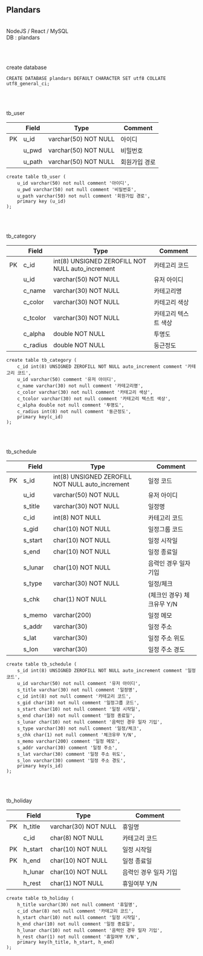 ## Plandars

<br>
NodeJS / React / MySQL
<br>
DB : plandars

<br><br>

create database
```
CREATE DATABASE plandars DEFAULT CHARACTER SET utf8 COLLATE utf8_general_ci;
```

<br><br>

tb_user

||Field|Type|Comment|
|---|---|---|---|
|PK|u_id|varchar(50) NOT NULL|아이디|
||u_pwd|varchar(50) NOT NULL|비밀번호|
||u_path|varchar(50) NOT NULL|회원가입 경로|

```
create table tb_user (
	u_id varchar(50) not null comment '아이디',
	u_pwd varchar(50) not null comment '비밀번호',
	u_path varchar(50) not null comment '회원가입 경로',
	primary key (u_id)
);
```

<br><br>

tb_category

||Field|Type|Comment|
|---|---|---|---|
|PK|c_id|int(8) UNSIGNED ZEROFILL NOT NULL auto_increment|카테고리 코드|
||u_id|varchar(50) NOT NULL|유저 아이디|
||c_name|varchar(30) NOT NULL|카테고리명|
||c_color|varchar(30) NOT NULL|카테고리 색상|
||c_tcolor|varchar(30) NOT NULL|카테고리 텍스트 색상|
||c_alpha|double NOT NULL|투명도|
||c_radius|double NOT NULL|둥근정도|

```
create table tb_category (
	c_id int(8) UNSIGNED ZEROFILL NOT NULL auto_increment comment '카테고리 코드',
    u_id varchar(50) comment '유저 아이디',
	c_name varchar(30) not null comment '카테고리명',
	c_color varchar(30) not null comment '카테고리 색상',
	c_tcolor varchar(30) not null comment '카테고리 텍스트 색상',
	c_alpha double not null comment '투명도',
	c_radius int(8) not null comment '둥근정도',
	primary key(c_id)
);
```

<br><br>

tb_schedule

||Field|Type|Comment|
|---|---|---|---|
|PK|s_id|int(8) UNSIGNED ZEROFILL NOT NULL auto_increment|일정 코드|
||u_id|varchar(50) NOT NULL|유저 아이디|
||s_title|varchar(30) NOT NULL|일정명|
||c_id|int(8) NOT NULL|카테고리 코드|
||s_gid|char(10) NOT NULL|일정그룹 코드|
||s_start|char(10) NOT NULL|일정 시작일|
||s_end|char(10) NOT NULL|일정 종료일|
||s_lunar|char(10) NOT NULL|음력인 경우 일자 기입|
||s_type|varchar(30) NOT NULL|일정/체크|
||s_chk|char(1) NOT NULL|(체크인 경우) 체크유무 Y/N|
||s_memo|varchar(200)|일정 메모|
||s_addr|varchar(30)|일정 주소|
||s_lat|varchar(30)|일정 주소 위도|
||s_lon|varchar(30)|일정 주소 경도|


```
create table tb_schedule (
	s_id int(8) UNSIGNED ZEROFILL NOT NULL auto_increment comment '일정 코드',
    u_id varchar(50) not null comment '유저 아이디',
	s_title varchar(30) not null comment '일정명',
	c_id int(8) not null comment '카테고리 코드',
	s_gid char(10) not null comment '일정그룹 코드',
	s_start char(10) not null comment '일정 시작일',
	s_end char(10) not null comment '일정 종료일',
	s_lunar char(10) not null comment '음력인 경우 일자 기입',
	s_type varchar(30) not null comment '일정/체크',
	s_chk char(1) not null comment '체크유무 Y/N',
	s_memo varchar(200) comment '일정 메모',
	s_addr varchar(30) comment '일정 주소',
	s_lat varchar(30) comment '일정 주소 위도',
	s_lon varchar(30) comment '일정 주소 경도',
	primary key(s_id)
);
```

<br><br>

tb_holiday

||Field|Type|Comment|
|---|---|---|---|
|PK|h_title|varchar(30) NOT NULL|휴일명|
||c_id|char(8) NOT NULL|카테고리 코드|
|PK|h_start|char(10) NOT NULL|일정 시작일|
|PK|h_end|char(10) NOT NULL|일정 종료일|
||h_lunar|char(10) NOT NULL|음력인 경우 일자 기입|
||h_rest|char(1) NOT NULL|휴일여부 Y/N|

```
create table tb_holiday (
	h_title varchar(30) not null comment '휴일명',
	c_id char(8) not null comment '카테고리 코드',
	h_start char(10) not null comment '일정 시작일',
	h_end char(10) not null comment '일정 종료일',
	h_lunar char(10) not null comment '음력인 경우 일자 기입',
	h_rest char(1) not null comment '휴일여부 Y/N',
	primary key(h_title, h_start, h_end)
);
```

